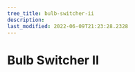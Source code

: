 ```yaml
---
tree_title: bulb-switcher-ii
description: 
last_modified: 2022-06-09T21:23:28.2328
---
```


# Bulb Switcher II
